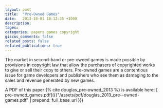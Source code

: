 ```yaml
---
layout: post
title:  "Pre-Owned Games"
date:   2013-10-01 18:12:35 +1000
description:
tages:
categories: papers games copyright
giscus_comments: false
related_posts: false
related_publications: true
---
```


The market in second-hand or pre-owned games is made possible by provisions in copyright law that allow the purchasers of copyrighted works to give or sell their copy to others. Pre-owned games are a contentious issue for game developers and publishers who see them as damaging to the sales and revenue generated by new games.

A PDF of this paper {% cite douglas_pre-owned_2013 %} is available here:  [<i class="fas fa-download"></i> pre-owned_games.pdf]({{"/assets/pdf/douglas_2013_pre--owned-games.pdf" | prepend: full_base_url }})
